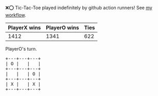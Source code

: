 :x::o: Tic-Tac-Toe played indefinitely by github action runners! See [my workflow](.github/workflows/play.yaml).

|PlayerX wins|PlayerO wins|Ties|
|-|-|-|
|1412|1341|622|

PlayerO's turn.

<pre>
+---+---+---+
| O |   |   |
+---+---+---+
|   |   | O |
+---+---+---+
| X |   | X |
+---+---+---+
</pre>